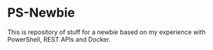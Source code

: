 # PS-Newbie
This is repository of stuff for a newbie based on my experience with PowerShell, REST APIs and Docker.
